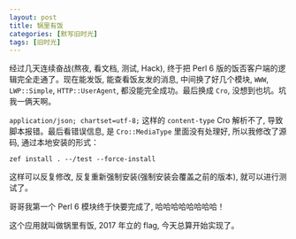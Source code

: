 ```yaml
---
layout: post
title: 锅里有饭
categories: [默写旧时光]
tags: [旧时光]
---
```


经过几天连续奋战(熬夜, 看文档, 测试, Hack), 终于把 Perl 6 版的饭否客户端的逻辑完全走通了。现在能发饭, 能查看饭友发的消息, 中间换了好几个模块, `WWW`, `LWP::Simple`, `HTTP::UserAgent`, 都没能完全成功。最后换成 `Cro`, 没想到也坑。坑我一俩天啊。  

`application/json; chartset=utf-8;` 这样的 `content-type` Cro 解析不了, 导致脚本报错。最后看错误信息, 是 `Cro::MediaType` 里面没有处理好, 所以我修改了源码, 通过本地安装的形式：  

    zef install . --/test --force-install

这样可以反复修改, 反复重新强制安装(强制安装会覆盖之前的版本), 就可以进行测试了。

哥哥我第一个 Perl 6 模块终于快要完成了, 哈哈哈哈哈哈哈哈！

这个应用就叫做锅里有饭, 2017 年立的 flag, 今天总算开始实现了。  
